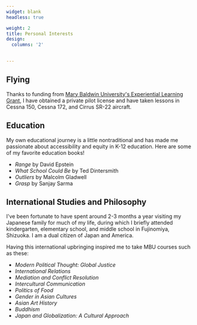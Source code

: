 ```yaml
---
widget: blank
headless: true

weight: 2
title: Personal Interests
design:
  columns: '2'
  

---
```


## Flying

Thanks to funding from [Mary Baldwin University's Experiential Learning Grant](https://marybaldwin.edu/academics/experiential-learning-grants/), I have obtained a private pilot license and have taken lessons in Cessna 150, Cessna 172, and Cirrus SR-22 aircraft.

## Education

My own educational journey is a little nontraditional and has made me passionate about accessibility and equity in K-12 education. Here are some of my favorite education books!

- _Range_ by David Epstein
- _What School Could Be_ by Ted Dintersmith
- _Outliers_ by Malcolm Gladwell
- _Grasp_ by Sanjay Sarma

## International Studies and Philosophy

I've been fortunate to have spent around 2-3 months a year visiting my Japanese family for much of my life, during which I briefly attended kindergarten, elementary school, and middle school in Fujinomiya, Shizuoka. I am a dual citizen of Japan and America.

Having this international upbringing inspired me to take MBU courses such as these:
- _Modern Political Thought: Global Justice_
- _International Relations_
- _Mediation and Conflict Resolution_
- _Intercultural Communication_
- _Politics of Food_
- _Gender in Asian Cultures_
- _Asian Art History_
- _Buddhism_
- _Japan and Globalization: A Cultural Approach_
